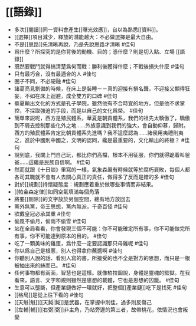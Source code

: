 # [[語錄]]
- 多次[[閱讀]]同一資料會產生[[曝光效應]]，自以為熟悉[[資料]]。
- [[選擇]]項目減少，釋放的潛能越大：不必做選擇是最大自由。 
- 不是[[思路]]先清晰再說，乃是先說思路才清晰 #佳句 
- 爲什麼？所探究的是你背後的動機、目的；憑什麼？則是切入點、立場 [[語錄]]
- 既然要戰鬥就得搞清楚爲何而戰：勝利後獲得什麼；不戰後損失什麼 #佳句 
- 只有最巧合，沒有最適合的人 #佳句 
- 圈子不同，不必硬融 #佳句 
- 諸葛亮見劉備的時候，在床上是裝睡－－真的迎接有損名聲，不迎接又顯得狂妄，不如在床上迴避，成全雙方的口碑 #佳句 
- 華夏輸出文化的方式是孔子學院，雖然他有不合時宜的地方，但是他不求掌控，不採取強迫的手段，而是以自己的文化爲榮。 #佳句 
- 簡單來説呢，西方是殖民體系，華夏是朝貢體系，我們的祖先太驕傲了，驕傲到不屑去控制那些化外之地……外族意識到我們的強大，會自動仰慕，歸附。西方的殖民體系肯定比朝貢體系先進嗎？我不這麼認為……諸侯用夷禮則夷之，進於中國則中國之，文明的認同，纔是最重要的，文化輸出的終極？ #佳句 
- 說到底，我關上門自己玩，都比你們高檔，根本不用征服，你們就得跪着叫爸爸……這纔是民族自信啊。 #佳句
- 然而就跟《十日談》里寫的一樣，氣象森嚴有時候就等於腐朽衰敗，每個人都各司其職就不會有人去關心真正的責任，做得多了反而是錯的多 #佳句 
- 對於[[規劃]]持懷疑態度：規劃應着重於做哪些事情而非結果。
- [[帕金森定律]]如同空氣填滿每個角落
- 將要[[刪除]]的文字放於另個空間，總有地方放回去
- 黨外無黨，帝王思想，黨內無派，千奇百怪 #佳句
- 欲戴皇冠必承其重 #佳句  
- 偷風不偷月，偷雨不偷雪 #佳句
- 站在全局看看，你會發現三個不可能：你不可能確定所有事，你不可能做完所有事，你不可能達到原本的目的。 #佳句
- 吃了一顆美味的雞蛋，爲什麼一定要認識那只母雞呢 #佳句
- 你以爲自己是根蔥，別人也得拿你蘸醬啊 #佳句
- 你聽別人說的話、看別人寫的書，所接受的也不全是對方的思想，而只是一根被抽出來的絲而已。 #佳句
- 任何事物都有兩面，智慧也是這樣。就像柏拉圖說，身體是靈魂的監獄。在我看來，語言、文字和規則雖然是思想的載體，它也是思想的囚籠。 #佳句
- 生意可以壟斷，但產業鏈做好一環就好，把整個[[產業鏈]]吃下是找死 #佳句
- [[格局]]是從上往下看的 #佳句
- [[天魁|魁]][[天鉞|鉞]]是武器，在掌握中則佳，過多則反傷己
- [[左輔|輔]][[右弼|弼]]非主角，乃站旁邊的第三者，故帶桃花，依情況也會叛變